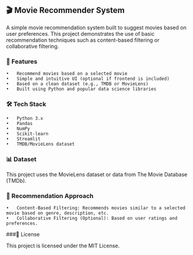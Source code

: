 ## 🎬 Movie Recommender System

A simple movie recommendation system built to suggest movies based on user preferences. This project demonstrates the use of basic recommendation techniques such as content-based filtering or collaborative filtering.

### 📌 Features
	•	Recommend movies based on a selected movie
	•	Simple and intuitive UI (optional if frontend is included)
	•	Based on a clean dataset (e.g., TMDB or MovieLens)
	•	Built using Python and popular data science libraries

### 🛠 Tech Stack
	•	Python 3.x
	•	Pandas
	•	NumPy
	•	Scikit-learn
	•	Streamlit
	•	TMDB/MovieLens dataset

### 📊 Dataset

This project uses the MovieLens dataset or data from The Movie Database (TMDb).

### 🧠 Recommendation Approach
	•	Content-Based Filtering: Recommends movies similar to a selected movie based on genre, description, etc.
	•	Collaborative Filtering (Optional): Based on user ratings and preferences.

###📄 License

This project is licensed under the MIT License.
